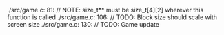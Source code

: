 ./src/game.c: 81: // NOTE: size_t** must be size_t[4][2] wherever this function is called
./src/game.c: 106: // TODO: Block size should scale with screen size
./src/game.c: 130: // TODO: Game update
